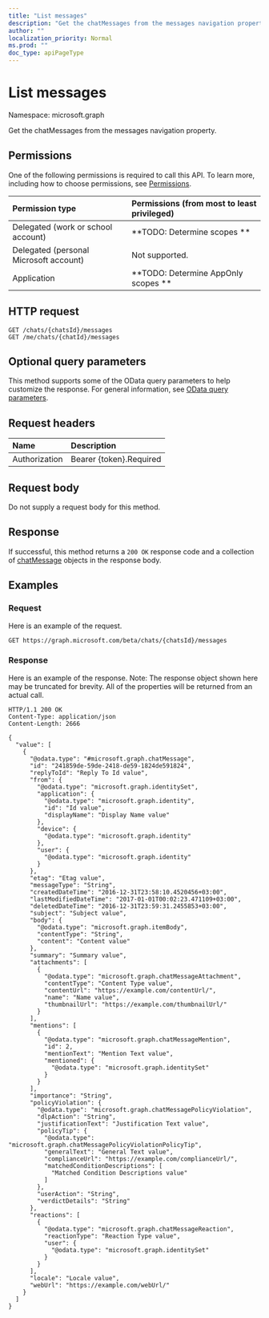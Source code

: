 ```yaml
---
title: "List messages"
description: "Get the chatMessages from the messages navigation property."
author: ""
localization_priority: Normal
ms.prod: ""
doc_type: apiPageType
---
```


# List messages

Namespace: microsoft.graph

Get the chatMessages from the messages navigation property.

## Permissions
One of the following permissions is required to call this API. To learn more, including how to choose permissions, see [Permissions](/concepts/permissions-reference.md).

|Permission type|Permissions (from most to least privileged)|
|:---|:---|
|Delegated (work or school account)|**TODO: Determine scopes **|
|Delegated (personal Microsoft account)|Not supported.|
|Application|**TODO: Determine AppOnly scopes **|

## HTTP request
<!-- {
  "blockType": "ignored"
}
-->
``` http
GET /chats/{chatsId}/messages
GET /me/chats/{chatId}/messages
```

## Optional query parameters
This method supports some of the OData query parameters to help customize the response. For general information, see [OData query parameters](/graph/query-parameters).

## Request headers
|Name|Description|
|:---|:---|
|Authorization|Bearer {token}.Required|

## Request body
Do not supply a request body for this method.

## Response
If successful, this method returns a `200 OK` response code and a collection of [chatMessage](../resources/chatmessage.md) objects in the response body.

## Examples

### Request
Here is an example of the request.
<!-- {
  "blockType": "request",
  "name": "get_chatmessage"
}
-->
``` http
GET https://graph.microsoft.com/beta/chats/{chatsId}/messages
```

### Response
Here is an example of the response. Note: The response object shown here may be truncated for brevity. All of the properties will be returned from an actual call.
<!-- {
  "blockType": "response",
  "truncated": true,
  "@odata.type": "collection(microsoft.graph.chatmessage)"
}
-->
``` http
HTTP/1.1 200 OK
Content-Type: application/json
Content-Length: 2666

{
  "value": [
    {
      "@odata.type": "#microsoft.graph.chatMessage",
      "id": "241859de-59de-2418-de59-1824de591824",
      "replyToId": "Reply To Id value",
      "from": {
        "@odata.type": "microsoft.graph.identitySet",
        "application": {
          "@odata.type": "microsoft.graph.identity",
          "id": "Id value",
          "displayName": "Display Name value"
        },
        "device": {
          "@odata.type": "microsoft.graph.identity"
        },
        "user": {
          "@odata.type": "microsoft.graph.identity"
        }
      },
      "etag": "Etag value",
      "messageType": "String",
      "createdDateTime": "2016-12-31T23:58:10.4520456+03:00",
      "lastModifiedDateTime": "2017-01-01T00:02:23.471109+03:00",
      "deletedDateTime": "2016-12-31T23:59:31.2455853+03:00",
      "subject": "Subject value",
      "body": {
        "@odata.type": "microsoft.graph.itemBody",
        "contentType": "String",
        "content": "Content value"
      },
      "summary": "Summary value",
      "attachments": [
        {
          "@odata.type": "microsoft.graph.chatMessageAttachment",
          "contentType": "Content Type value",
          "contentUrl": "https://example.com/contentUrl/",
          "name": "Name value",
          "thumbnailUrl": "https://example.com/thumbnailUrl/"
        }
      ],
      "mentions": [
        {
          "@odata.type": "microsoft.graph.chatMessageMention",
          "id": 2,
          "mentionText": "Mention Text value",
          "mentioned": {
            "@odata.type": "microsoft.graph.identitySet"
          }
        }
      ],
      "importance": "String",
      "policyViolation": {
        "@odata.type": "microsoft.graph.chatMessagePolicyViolation",
        "dlpAction": "String",
        "justificationText": "Justification Text value",
        "policyTip": {
          "@odata.type": "microsoft.graph.chatMessagePolicyViolationPolicyTip",
          "generalText": "General Text value",
          "complianceUrl": "https://example.com/complianceUrl/",
          "matchedConditionDescriptions": [
            "Matched Condition Descriptions value"
          ]
        },
        "userAction": "String",
        "verdictDetails": "String"
      },
      "reactions": [
        {
          "@odata.type": "microsoft.graph.chatMessageReaction",
          "reactionType": "Reaction Type value",
          "user": {
            "@odata.type": "microsoft.graph.identitySet"
          }
        }
      ],
      "locale": "Locale value",
      "webUrl": "https://example.com/webUrl/"
    }
  ]
}
```

